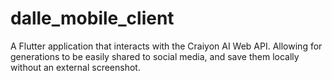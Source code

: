 # dalle_mobile_client

A Flutter application that interacts with the Craiyon AI Web API. Allowing for generations to be easily shared to social media, and save
them locally without an external screenshot.
